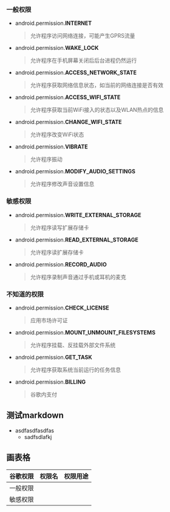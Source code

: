 ### 一般权限
* android.permission.**INTERNET**
    >允许程序访问网络连接，可能产生GPRS流量
* android.permission.**WAKE_LOCK**
    >允许程序在手机屏幕关闭后后台进程仍然运行
* android.permission.**ACCESS_NETWORK_STATE**
    >允许程序获取网络信息状态，如当前的网络连接是否有效
* android.permission.**ACCESS_WIFI_STATE**
    >允许程序获取当前WiFi接入的状态以及WLAN热点的信息
* android.permission.**CHANGE_WIFI_STATE**
    >允许程序改变WiFi状态
* android.permission.**VIBRATE**
    >允许程序振动
* android.permission.**MODIFY_AUDIO_SETTINGS**
    >允许程序修改声音设置信息
### 敏感权限
* android.permission.**WRITE_EXTERNAL_STORAGE**
    >允许程序读写扩展存储卡
* android.permission.**READ_EXTERNAL_STORAGE**
    >允许程序读扩展存储卡
* android.permission.**RECORD_AUDIO**
    >允许程序录制声音通过手机或耳机的麦克
### 不知道的权限
* android.permission.**CHECK_LICENSE**
    >应用市场许可证
* android.permission.**MOUNT_UNMOUNT_FILESYSTEMS**
    >允许程序挂载、反挂载外部文件系统
* android.permission.**GET_TASK**
    >允许程序获取系统当前运行的任务信息
* android.permission.**BILLING**
    >谷歌内支付

## 测试markdown
- asdfasdfasdfas
    - sadfsdlafkj


## 画表格
| 谷歌权限 | 权限名 | 权限用途 |
| -------- | ------ | -------- |
| 一般权限 |        |          |
| 敏感权限 |        |          |